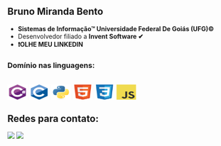 ## Bruno Miranda Bento

-  **Sistemas de Informação™ Universidade Federal De Goiás (UFG)©**
-  Desenvolvedor filiado a **Invent Software ✔**
-  **❗OLHE MEU LINKEDIN**
  
### Domínio nas linguagens: 
<div style="display: inline_block"><br>
  <img align="center" alt="Rafa-C#" height="35" width="45" src="https://raw.githubusercontent.com/devicons/devicon/master/icons/csharp/csharp-original.svg">
  <img align="center" alt="Rafa-C" height="35" width="45" src="https://raw.githubusercontent.com/devicons/devicon/master/icons/c/c-original.svg">
  <img align="center" alt="Rafa-Python" height="35" width="45" src="https://raw.githubusercontent.com/devicons/devicon/master/icons/python/python-original.svg">
  <img align="center" alt="Rafa-HTML" height="35" width="45" src="https://raw.githubusercontent.com/devicons/devicon/master/icons/html5/html5-original.svg">
  <img align="center" alt="Rafa-CSS" height="35" width="45" src="https://raw.githubusercontent.com/devicons/devicon/master/icons/css3/css3-original.svg">
  <img align="center" alt="Rafa-js" height="35" width="45" src="https://raw.githubusercontent.com/devicons/devicon/master/icons/javascript/javascript-original.svg">
</div>
  

## Redes para contato:
<a href = "mailto:bruno.miranda0910@gmail.com"><img src="https://img.shields.io/badge/-Gmail-%23333?style=for-the-badge&logo=gmail&logoColor=white" target="_blank"></a>
<a href = "https://www.linkedin.com/in/bruno-miranda-bento-121747266/"><img src="https://img.shields.io/badge/LinkedIn-0077B5?style=for-the-badge&logo=linkedin&logoColor=white" target="_blank"></a>




